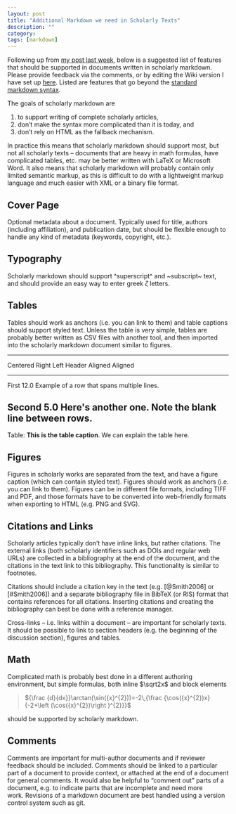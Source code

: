 ```yaml
---
layout: post
title: "Additional Markdown we need in Scholarly Texts"
description: ""
category: 
tags: [markdown]
---
```

Following up from [my post last
week](/2012/12/13/a-call-for-scholarly-markdown/),
below is a suggested list of features that should be supported in
documents written in scholarly markdown. Please provide feedback via the
comments, or by editing the Wiki version I have set up
[here](https://github.com/mfenner/scholarly-markdown/wiki). Listed are
features that go beyond the [standard markdown
syntax](http://daringfireball.net/projects/markdown/syntax).

The goals of scholarly markdown are

1.  to support writing of complete scholarly articles,
2.  don’t make the syntax more complicated than it is today, and
3.  don’t rely on HTML as the fallback mechanism.

In practice this means that scholarly markdown should support most, but
not all scholarly texts – documents that are heavy in math formulas,
have complicated tables, etc. may be better written with LaTeX or
Microsoft Word. It also means that scholarly markdown will probably
contain only limited semantic markup, as this is difficult to do with a
lightweight markup language and much easier with XML or a binary file
format.

Cover Page
----------

Optional metadata about a document. Typically used for title, authors
(including affiliation), and publication date, but should be flexible
enough to handle any kind of metadata (keywords, copyright, etc.).

Typography
----------

Scholarly markdown should support ^superscript^ and ~subscript~ text, and
should provide an easy way to enter greek $\zeta$ letters.

Tables
------

Tables should work as anchors (i.e. you can link to them) and table
captions should support styled text. Unless the table is very simple,
tables are probably better written as CSV files with another tool, and
then imported into the scholarly markdown document similar to figures.

-----------------------------------------------------
 Centered             Right Left
  Header            Aligned Aligned
----------- --------------- -------------------------
   First               12.0 Example of a row that
                            spans multiple lines.

  Second                5.0 Here's another one. Note
                            the blank line between
                            rows.
-----------------------------------------------------

Table: **This is the table caption**. We can explain the table here.

Figures
-------

Figures in scholarly works are separated from the text, and have a
figure caption (which can contain styled text). Figures should work as
anchors (i.e. you can link to them). Figures can be in different file
formats, including TIFF and PDF, and those formats have to be converted
into web-friendly formats when exporting to HTML (e.g. PNG and SVG).

Citations and Links
-------------------

Scholarly articles typically don’t have inline links, but rather
citations. The external links (both scholarly identifiers such as DOIs
and regular web URLs) are collected in a bibliography at the end of the
document, and the citations in the text link to this bibliography. This
functionality is similar to footnotes.

Citations should include a citation key in the text (e.g. [@Smith2006]
or [\#Smith2006]) and a separate bibliography file in BibTeX (or RIS)
format that contains references for all citations. Inserting citations
and creating the bibliography can best be done with a reference manager.

Cross-links – i.e. links within a document – are important for scholarly
texts. It should be possible to link to section headers (e.g. the
beginning of the discussion section), figures and tables.

Math
----

Complicated math is probably best done in a different authoring
environment, but simple formulas, both inline $\sqrt2x$ and block elements 

>  ${\frac {d}{dx}}\arctan(\sin({x}^{2}))=-2\,{\frac {\cos({x}^{2})x}{-2+\left (\cos({x}^{2})\right )^{2}}}$

should be supported by scholarly markdown.

Comments
--------

Comments are important for multi-author documents and if reviewer
feedback should be included. Comments should be linked to a particular
part of a document to provide context, or attached at the end of a
document for general comments. It would also be helpful to “comment out”
parts of a document, e.g. to indicate parts that are incomplete and need
more work. Revisions of a markdown document are best handled using a
version control system such as git.

